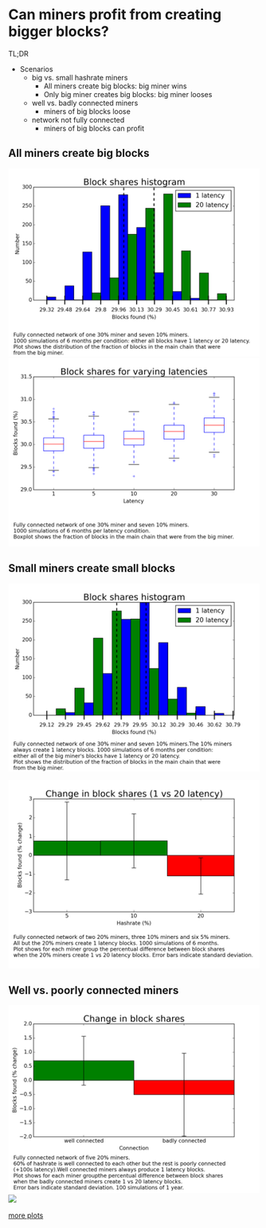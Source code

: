 Can miners profit from creating bigger blocks?
===
TL;DR 
* Scenarios
    * big vs. small hashrate miners
        * All miners create big blocks: big miner wins
        * Only big miner creates big blocks: big miner looses
    * well vs. badly connected miners
        * miners of big blocks loose
    * network not fully connected
        * miners of big blocks can profit

All miners create big blocks
---
![](https://raw.githubusercontent.com/jonasnick/bitcoin_miningsim/master/analysis/plots/histogram.png)
![](https://raw.githubusercontent.com/jonasnick/bitcoin_miningsim/master/analysis/plots/varying_latencies.png)
<!--![](https://raw.githubusercontent.com/jonasnick/bitcoin_miningsim/master/analysis/plots/realistic_hashrates.png)-->

Small miners create small blocks
---
![](https://raw.githubusercontent.com/jonasnick/bitcoin_miningsim/master/analysis/plots/histogram_small.png)
<!--![](https://raw.githubusercontent.com/jonasnick/bitcoin_miningsim/master/analysis/plots/histogram_small_40.png)-->
<!--![](https://raw.githubusercontent.com/jonasnick/bitcoin_miningsim/master/analysis/plots/varying_latencies_small.png)-->
![](https://raw.githubusercontent.com/jonasnick/bitcoin_miningsim/master/analysis/plots/realistic_hashrates_small.png)

Well vs. poorly connected miners
---
![](https://raw.githubusercontent.com/jonasnick/bitcoin_miningsim/master/analysis/plots/badly_connected_big_blocks.png)
![](https://raw.githubusercontent.com/jonasnick/bitcoin_miningsim/master/analysis/plots/badly_connected_small_blocks.png)


[more plots](https://github.com/jonasnick/bitcoin_miningsim/master/analysis/more_graphs.md)
